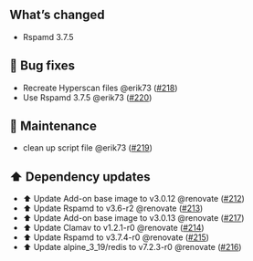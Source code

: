 ## What’s changed

- Rspamd 3.7.5

## 🐛 Bug fixes

- Recreate Hyperscan files @erik73 ([#218](https://github.com/erik73/addon-mailfilter/pull/218))
- Use Rspamd 3.7.5 @erik73 ([#220](https://github.com/erik73/addon-mailfilter/pull/220))

## 🧰 Maintenance

- clean up script file @erik73 ([#219](https://github.com/erik73/addon-mailfilter/pull/219))

## ⬆️ Dependency updates

- ⬆️ Update Add-on base image to v3.0.12 @renovate ([#212](https://github.com/erik73/addon-mailfilter/pull/212))
- ⬆️ Update Rspamd to v3.6-r2 @renovate ([#213](https://github.com/erik73/addon-mailfilter/pull/213))
- ⬆️ Update Add-on base image to v3.0.13 @renovate ([#217](https://github.com/erik73/addon-mailfilter/pull/217))
- ⬆️ Update Clamav to v1.2.1-r0 @renovate ([#214](https://github.com/erik73/addon-mailfilter/pull/214))
- ⬆️ Update Rspamd to v3.7.4-r0 @renovate ([#215](https://github.com/erik73/addon-mailfilter/pull/215))
- ⬆️ Update alpine_3_19/redis to v7.2.3-r0 @renovate ([#216](https://github.com/erik73/addon-mailfilter/pull/216))
